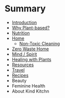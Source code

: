 # Summary

* [Introduction](README.md)
* [Why Plant-based?](chapter1.md)
* [Nutrition](nutrition.md)
* [Home](home.md)
   * [Non-Toxic Cleaning](non-toxic_cleaning.md)
* [Zero Waste Home](zero_waste_home.md)
* [Mind / Spirit](mind__spirit.md)
* [Healing with Plants](healing_with_plants.md)
* [Resources](resources.md)
* [Travel](travel.md)
* [Recipes](recipes.md)
* Beauty
* Feminine Health
* About Kind Kitchn


